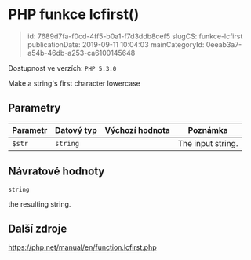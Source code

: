 PHP funkce lcfirst()
================================

> id: 7689d7fa-f0cd-4ff5-b0a1-f7d3ddb8cef5
> slugCS: funkce-lcfirst
> publicationDate: 2019-09-11 10:04:03
> mainCategoryId: 0eeab3a7-a54b-46db-a253-ca6100145648

Dostupnost ve verzích: `PHP 5.3.0`

Make a string's first character lowercase


Parametry
--------------

| Parametr | Datový typ | Výchozí hodnota | Poznámka |
|-----|-----|-----|-----|
| `$str` | `string` |  | The input string. |


Návratové hodnoty
----------------

`string`

the resulting string.

Další zdroje
------------

https://php.net/manual/en/function.lcfirst.php
